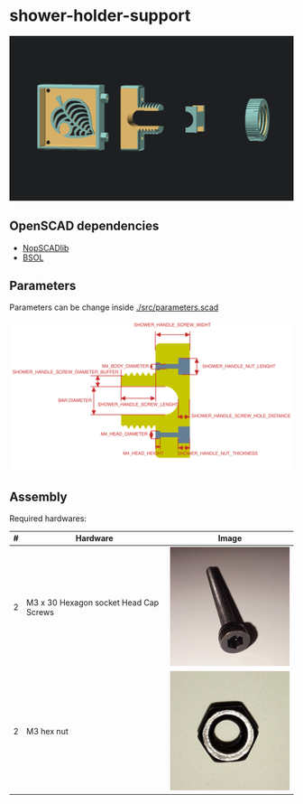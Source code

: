 # shower-holder-support

![shower holder support parts preview](./docs/shower_holder_support_part_preview.png)

## OpenSCAD dependencies

- [NopSCADlib](https://github.com/nophead/NopSCADlib)
- [BSOL](https://github.com/revarbat/BOSL)

## Parameters

Parameters can be change inside [./src/parameters.scad](./src/parameters.scad)

![shower_handle_screw_parameters](./docs/shower_handle_screw_parameters.excalidraw.png)

## Assembly

Required hardwares:

| # | Hardware | Image |
| --- | --- | --- |
| 2 | M3 x 30 Hexagon socket Head Cap Screws | ![M3 x 30 Hexagon socket Head Cap Screws](./docs/M3_30_screw.jpg) |
| 2 | M3 hex nut | ![M3 hex nut](./docs/M3_nut.jpg) |
